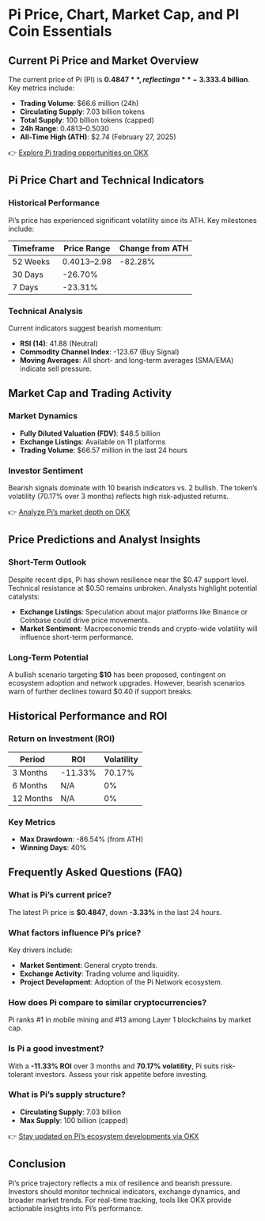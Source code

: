 # Pi Price, Chart, Market Cap, and PI Coin Essentials

## Current Pi Price and Market Overview

The current price of Pi (PI) is **$0.4847**, reflecting a **-3.33%** decline in the past 24 hours. This places Pi at #34 in global cryptocurrency market rankings, with a market capitalization of **$3.4 billion**. Key metrics include:  

- **Trading Volume**: $66.6 million (24h)  
- **Circulating Supply**: 7.03 billion tokens  
- **Total Supply**: 100 billion tokens (capped)  
- **24h Range**: $0.4813–$0.5030  
- **All-Time High (ATH)**: $2.74 (February 27, 2025)  

👉 [Explore Pi trading opportunities on OKX](https://bit.ly/okx-bonus)

## Pi Price Chart and Technical Indicators

### Historical Performance  
Pi’s price has experienced significant volatility since its ATH. Key milestones include:  

| Timeframe | Price Range | Change from ATH |  
|----------|-------------|------------------|  
| 52 Weeks | $0.4013–$2.98 | -82.28% |  
| 30 Days | -26.70% | |  
| 7 Days | -23.31% | |  

### Technical Analysis  
Current indicators suggest bearish momentum:  

- **RSI (14)**: 41.88 (Neutral)  
- **Commodity Channel Index**: -123.67 (Buy Signal)  
- **Moving Averages**: All short- and long-term averages (SMA/EMA) indicate sell pressure.  

## Market Cap and Trading Activity  

### Market Dynamics  
- **Fully Diluted Valuation (FDV)**: $48.5 billion  
- **Exchange Listings**: Available on 11 platforms  
- **Trading Volume**: $66.57 million in the last 24 hours  

### Investor Sentiment  
Bearish signals dominate with 10 bearish indicators vs. 2 bullish. The token’s volatility (70.17% over 3 months) reflects high risk-adjusted returns.  

👉 [Analyze Pi’s market depth on OKX](https://bit.ly/okx-bonus)

## Price Predictions and Analyst Insights  

### Short-Term Outlook  
Despite recent dips, Pi has shown resilience near the $0.47 support level. Technical resistance at $0.50 remains unbroken. Analysts highlight potential catalysts:  
- **Exchange Listings**: Speculation about major platforms like Binance or Coinbase could drive price movements.  
- **Market Sentiment**: Macroeconomic trends and crypto-wide volatility will influence short-term performance.  

### Long-Term Potential  
A bullish scenario targeting **$10** has been proposed, contingent on ecosystem adoption and network upgrades. However, bearish scenarios warn of further declines toward $0.40 if support breaks.  

## Historical Performance and ROI  

### Return on Investment (ROI)  
| Period | ROI | Volatility |  
|--------|-----|------------|  
| 3 Months | -11.33% | 70.17% |  
| 6 Months | N/A | 0% |  
| 12 Months | N/A | 0% |  

### Key Metrics  
- **Max Drawdown**: -86.54% (from ATH)  
- **Winning Days**: 40%  

## Frequently Asked Questions (FAQ)  

### What is Pi’s current price?  
The latest Pi price is **$0.4847**, down **-3.33%** in the last 24 hours.  

### What factors influence Pi’s price?  
Key drivers include:  
- **Market Sentiment**: General crypto trends.  
- **Exchange Activity**: Trading volume and liquidity.  
- **Project Development**: Adoption of the Pi Network ecosystem.  

### How does Pi compare to similar cryptocurrencies?  
Pi ranks #1 in mobile mining and #13 among Layer 1 blockchains by market cap.  

### Is Pi a good investment?  
With a **-11.33% ROI** over 3 months and **70.17% volatility**, Pi suits risk-tolerant investors. Assess your risk appetite before investing.  

### What is Pi’s supply structure?  
- **Circulating Supply**: 7.03 billion  
- **Max Supply**: 100 billion (capped)  

👉 [Stay updated on Pi’s ecosystem developments via OKX](https://bit.ly/okx-bonus)

## Conclusion  

Pi’s price trajectory reflects a mix of resilience and bearish pressure. Investors should monitor technical indicators, exchange dynamics, and broader market trends. For real-time tracking, tools like OKX provide actionable insights into Pi’s performance.  
